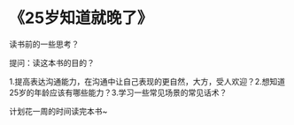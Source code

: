 # 《25岁知道就晚了》

读书前的一些思考？

提问：读这本书的目的？

1.提高表达沟通能力，在沟通中让自己表现的更自然，大方，受人欢迎？2.想知道25岁的年龄应该有哪些能力？3.学习一些常见场景的常见话术？

计划花一周的时间读完本书~
